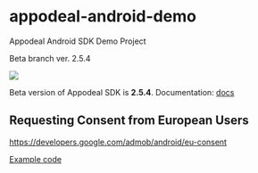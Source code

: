 # appodeal-android-demo
Appodeal Android SDK Demo Project

Beta branch ver. 2.5.4

[![](https://img.shields.io/badge/docs-Beta-green.svg?style=flat-square)](https://www.appodeal.com/sdk/android_beta)

Beta version of Appodeal SDK is **2.5.4**.
Documentation: [docs](https://www.appodeal.com/sdk/android_beta)

## Requesting Consent from European Users
https://developers.google.com/admob/android/eu-consent

[Example code](https://github.com/appodeal/appodeal-android-demo/blob/beta/app/src/main/java/com/appodeal/test/SplashActivity.java)
